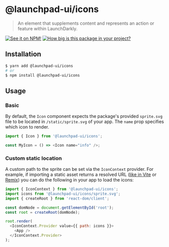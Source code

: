 # @launchpad-ui/icons

> An element that supplements content and represents an action or feature within LaunchDarkly.

[![See it on NPM!](https://img.shields.io/npm/v/@launchpad-ui/icons?style=for-the-badge)](https://www.npmjs.com/package/@launchpad-ui/icons)
[![How big is this package in your project?](https://img.shields.io/bundlephobia/minzip/@launchpad-ui/icons?style=for-the-badge)](https://bundlephobia.com/result?p=@launchpad-ui/icons)

## Installation

```sh
$ yarn add @launchpad-ui/icons
# or
$ npm install @launchpad-ui/icons
```

## Usage

### Basic

By default, the `Icon` component expects the package's provided `sprite.svg` file to be located in `/static/sprite.svg` of your app. The `name` prop specifies which icon to render.

```js
import { Icon } from '@launchpad-ui/icons';

const MyIcon = () => <Icon name="info" />;
```

### Custom static location

A custom path to the sprite can be set via the `IconContext` provider. For example, if importing a static asset returns a resolved URL ([like in Vite](https://vitejs.dev/guide/assets.html#importing-asset-as-url) or [Remix](https://remix.run/docs/en/1.18.1/other-api/asset-imports#asset-url-imports)) you can do the following in your app to load the icons:

```js
import { IconContext } from '@launchpad-ui/icons';
import icons from '@launchpad-ui/icons/sprite.svg';
import { createRoot } from 'react-dom/client';

const domNode = document.getElementById('root');
const root = createRoot(domNode);

root.render(
  <IconContext.Provider value={{ path: icons }}>
    <App />
  </IconContext.Provider>
);
```
